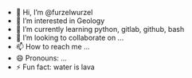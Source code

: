 - 👋 Hi, I’m @furzelwurzel
- 👀 I’m interested in Geology
- 🌱 I’m currently learning python, gitlab, github, bash
- 💞️ I’m looking to collaborate on ...
- 📫 How to reach me ...
- 😄 Pronouns: ...
- ⚡ Fun fact: water is lava

<!---
furzelwurzel/furzelwurzel is a ✨ special ✨ repository because its `README.md` (this file) appears on your GitHub profile.
You can click the Preview link to take a look at your changes.
--->
